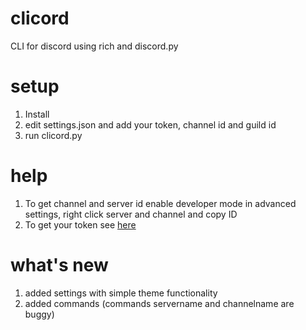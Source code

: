 # clicord
CLI for discord using rich and discord.py

# setup
1. Install
2. edit settings.json and add your token, channel id and guild id
3. run clicord.py

# help
1. To get channel and server id enable developer mode in advanced settings, right click server and channel and copy ID
2. To get your token see <a href="https://www.youtube.com/watch?v=xuB1WQVM3R8">here</a>

# what's new
1. added settings with simple theme functionality
2. added commands (commands servername and channelname are buggy)
